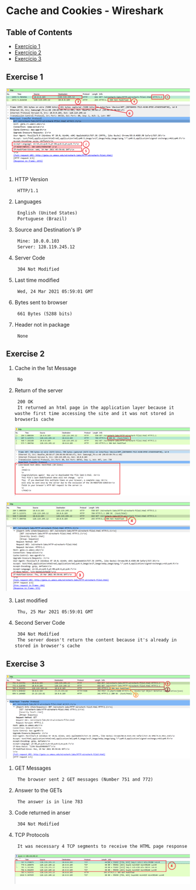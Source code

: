 # Cache and Cookies - Wireshark

## Table of Contents
* [Exercício 1](#exercise-1)
* [Exercício 2](#exercise-2)
* [Exercício 3](#exercise-3)

## Exercise 1

![ex1.1-6](Images\ex1,1-6.png)

1. HTTP Version

        HTTP/1.1

2. Languages 

        English (United States)
        Portuguese (Brazil)

3. Source and Destination's IP

        Mine: 10.0.0.103
        Server: 128.119.245.12

4. Server Code

        304 Not Modified

5. Last time modified

        Wed, 24 Mar 2021 05:59:01 GMT

6. Bytes sent to browser

        661 Bytes (5288 bits)

7. Header not in package

        None

## Exercise 2

1. Cache in the 1st Message

        No

2. Return of the server

        200 OK
        It returned an html page in the application layer because it wasthe first time accessing the site and it was not stored in browser1s cache

     ![ex2.2](Images\ex2,2.png)
     
![ex2.2](Images\ex2,3-4.png)

3. Last modified

        Thu, 25 Mar 2021 05:59:01 GMT

4. Second Server Code

        304 Not Modified
        The server doesn't return the content because it's already in stored in browser's cache


## Exercise 3

![ex3-1](Images\ex3,1-3.png)

1. GET Messages

        The browser sent 2 GET messages (Number 751 and 772)

2. Answer to the GETs
        
        The answer is in line 783

3. Code returned in anser
        
        304 Not Modified

4. TCP Protocols

        It was necessary 4 TCP segments to receive the HTML page response

   ![ex3-4](Images\ex3,4.png)
